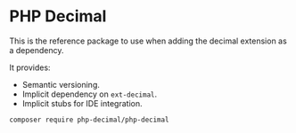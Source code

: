 # PHP Decimal

This is the reference package to use when adding the decimal extension as a dependency.

It provides:
- Semantic versioning.
- Implicit dependency on `ext-decimal`.
- Implicit stubs for IDE integration.

```
composer require php-decimal/php-decimal
```
